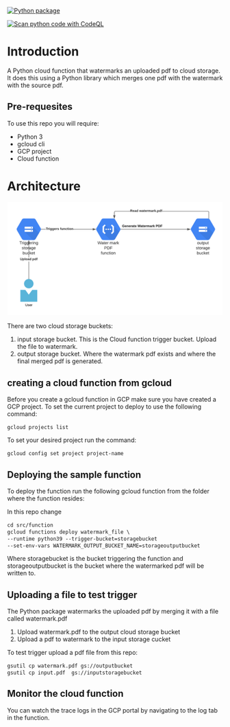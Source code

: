 [![Python package](https://github.com/romeelk/watermark-cloud-function/actions/workflows/ci-build.yml/badge.svg)](https://github.com/romeelk/watermark-cloud-function/actions/workflows/ci-build.yml)

[![Scan python code with CodeQL](https://github.com/romeelk/watermark-cloud-function/actions/workflows/codeql-scan.yml/badge.svg)](https://github.com/romeelk/watermark-cloud-function/actions/workflows/codeql-scan.yml)

# Introduction

A Python cloud function that watermarks an uploaded pdf to cloud storage. It does this using a Python library 
which merges one pdf with the watermark with the source pdf.

## Pre-requesites

To use this repo you will require:
* Python 3
* gcloud cli
* GCP project
* Cloud function

# Architecture

![architecture](watermark-cloudfunction.png)

There are two cloud storage buckets:

1) input storage bucket. This is the Cloud function trigger bucket. Upload the file to watermark. 
2) output storage bucket. Where the watermark pdf exists and where the final merged pdf is generated.

## creating a cloud function from gcloud

Before you create a gcloud function in GCP make sure you have created a GCP project.
To set the current project to deploy to use the following command:

```
gcloud projects list
```
To set your desired project run the command:

```
gcloud config set project project-name
```

## Deploying the sample function

To deploy the function run the following gcloud function from the folder where the function resides:

In this repo change 
```
cd src/function
gcloud functions deploy watermark_file \
--runtime python39 --trigger-bucket=storagebucket 
--set-env-vars WATERMARK_OUTPUT_BUCKET_NAME=storageoutputbucket
```

Where storagebucket is the bucket triggering the function and storageoutputbucket is the bucket where the watermarked pdf will be written to.

## Uploading a file to test trigger

The Python package watermarks the uploaded pdf by merging it with a file called watermark.pdf

1) Upload watermark.pdf to the output cloud storage bucket
2) Upload a pdf to watermark to the input storage cucket

To test trigger upload a pdf file from this repo:

```
gsutil cp watermark.pdf gs://outputbucket
gsutil cp input.pdf  gs://inputstoragebucket

```

## Monitor the cloud function

You can watch the trace logs in the GCP portal by navigating to the log tab in the function.